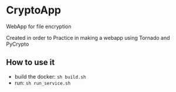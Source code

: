 # CryptoApp
WebApp for file encryption

Created in order to Practice in making a webapp using Tornado and PyCrypto


## How to use it
- build the docker: `sh build.sh`
- run: `sh run_service.sh`
